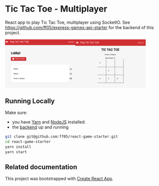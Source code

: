 # Tic Tac Toe - Multiplayer

React app to play Tic Tac Toe, multiplayer using SocketIO. See https://github.com/ff05/express-games-api-starter for the backend of this project.

<img align="left" width="46%" src="https://github.com/ff05/react-game-starter/blob/master/src/assets/images/screen-lobby.png" alt="Lobby"/>
<img align="left" width="46%" src="https://github.com/ff05/react-game-starter/blob/master/src/assets/images/screen-game.png" alt="Game"/>
<br clear="left"/>

## Running Locally

Make sure:
 * you have [Yarn](https://yarnpkg.com/en/) and [NodeJS](https://nodejs.org/en/) installed.
 * the [backend](https://github.com/ff05/express-games-api-starter) up and running

```bash
git clone git@github.com:ff05/react-game-starter.git
cd react-game-starter
yarn install
yarn start
```

## Related documentation

This project was bootstrapped with [Create React App](https://github.com/facebookincubator/create-react-app).
